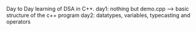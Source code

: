 Day to Day learning of DSA in C++.
day1: nothing but demo.cpp --> basic structure of the c++ program 
day2: datatypes, variables, typecasting and operators

